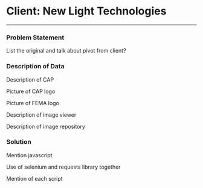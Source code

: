 # Client: New Light Technologies
---

### Problem Statement
List the original and talk about pivot from client?

### Description of Data
Description of CAP

Picture of CAP logo

Picture of FEMA logo

Description of image viewer

Description of image repository

### Solution
Mention javascript

Use of selenium and requests library together

Mention of each script
